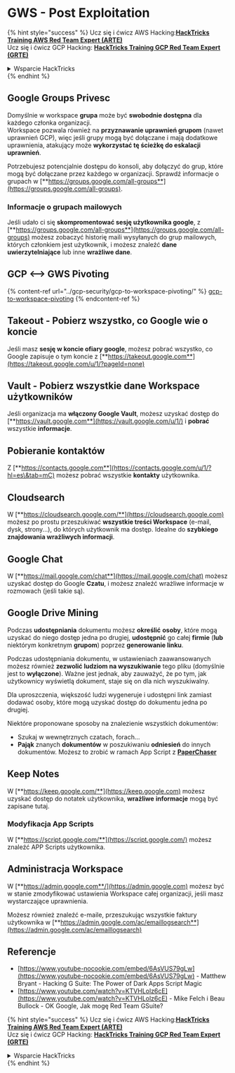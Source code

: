 # GWS - Post Exploitation

{% hint style="success" %}
Ucz się i ćwicz AWS Hacking:<img src="../../.gitbook/assets/image (1) (1) (1) (1).png" alt="" data-size="line">[**HackTricks Training AWS Red Team Expert (ARTE)**](https://training.hacktricks.xyz/courses/arte)<img src="../../.gitbook/assets/image (1) (1) (1) (1).png" alt="" data-size="line">\
Ucz się i ćwicz GCP Hacking: <img src="../../.gitbook/assets/image (2) (1).png" alt="" data-size="line">[**HackTricks Training GCP Red Team Expert (GRTE)**<img src="../../.gitbook/assets/image (2) (1).png" alt="" data-size="line">](https://training.hacktricks.xyz/courses/grte)

<details>

<summary>Wsparcie HackTricks</summary>

* Sprawdź [**plany subskrypcyjne**](https://github.com/sponsors/carlospolop)!
* **Dołącz do** 💬 [**grupy Discord**](https://discord.gg/hRep4RUj7f) lub [**grupy telegram**](https://t.me/peass) lub **śledź** nas na **Twitterze** 🐦 [**@hacktricks\_live**](https://twitter.com/hacktricks_live)**.**
* **Podziel się trikami hackingowymi, przesyłając PR-y do** [**HackTricks**](https://github.com/carlospolop/hacktricks) i [**HackTricks Cloud**](https://github.com/carlospolop/hacktricks-cloud) repozytoriów github.

</details>
{% endhint %}

## Google Groups Privesc

Domyślnie w workspace **grupa** może być **swobodnie dostępna** dla każdego członka organizacji.\
Workspace pozwala również na **przyznawanie uprawnień grupom** (nawet uprawnień GCP), więc jeśli grupy mogą być dołączane i mają dodatkowe uprawnienia, atakujący może **wykorzystać tę ścieżkę do eskalacji uprawnień**.

Potrzebujesz potencjalnie dostępu do konsoli, aby dołączyć do grup, które mogą być dołączane przez każdego w organizacji. Sprawdź informacje o grupach w [**https://groups.google.com/all-groups**](https://groups.google.com/all-groups).

### Informacje o grupach mailowych

Jeśli udało ci się **skompromentować sesję użytkownika google**, z [**https://groups.google.com/all-groups**](https://groups.google.com/all-groups) możesz zobaczyć historię maili wysyłanych do grup mailowych, których członkiem jest użytkownik, i możesz znaleźć **dane uwierzytelniające** lub inne **wrażliwe dane**.

## GCP <--> GWS Pivoting

{% content-ref url="../gcp-security/gcp-to-workspace-pivoting/" %}
[gcp-to-workspace-pivoting](../gcp-security/gcp-to-workspace-pivoting/)
{% endcontent-ref %}

## Takeout - Pobierz wszystko, co Google wie o koncie

Jeśli masz **sesję w koncie ofiary google**, możesz pobrać wszystko, co Google zapisuje o tym koncie z [**https://takeout.google.com**](https://takeout.google.com/u/1/?pageId=none)

## Vault - Pobierz wszystkie dane Workspace użytkowników

Jeśli organizacja ma **włączony Google Vault**, możesz uzyskać dostęp do [**https://vault.google.com**](https://vault.google.com/u/1/) i **pobrać** wszystkie **informacje**.

## Pobieranie kontaktów

Z [**https://contacts.google.com**](https://contacts.google.com/u/1/?hl=es\&tab=mC) możesz pobrać wszystkie **kontakty** użytkownika.

## Cloudsearch

W [**https://cloudsearch.google.com/**](https://cloudsearch.google.com) możesz po prostu przeszukiwać **wszystkie treści Workspace** (e-mail, dysk, strony...), do których użytkownik ma dostęp. Idealne do **szybkiego znajdowania wrażliwych informacji**.

## Google Chat

W [**https://mail.google.com/chat**](https://mail.google.com/chat) możesz uzyskać dostęp do Google **Czatu**, i możesz znaleźć wrażliwe informacje w rozmowach (jeśli takie są).

## Google Drive Mining

Podczas **udostępniania** dokumentu możesz **określić** **osoby**, które mogą uzyskać do niego dostęp jedna po drugiej, **udostępnić** go całej **firmie** (**lub** niektórym konkretnym **grupom**) poprzez **generowanie linku**.

Podczas udostępniania dokumentu, w ustawieniach zaawansowanych możesz również **zezwolić ludziom na wyszukiwanie** tego pliku (domyślnie jest to **wyłączone**). Ważne jest jednak, aby zauważyć, że po tym, jak użytkownicy wyświetlą dokument, staje się on dla nich wyszukiwalny.

Dla uproszczenia, większość ludzi wygeneruje i udostępni link zamiast dodawać osoby, które mogą uzyskać dostęp do dokumentu jedna po drugiej.

Niektóre proponowane sposoby na znalezienie wszystkich dokumentów:

* Szukaj w wewnętrznych czatach, forach...
* **Pająk** znanych **dokumentów** w poszukiwaniu **odniesień** do innych dokumentów. Możesz to zrobić w ramach App Script z [**PaperChaser**](https://github.com/mandatoryprogrammer/PaperChaser)

## **Keep Notes**

W [**https://keep.google.com/**](https://keep.google.com) możesz uzyskać dostęp do notatek użytkownika, **wrażliwe** **informacje** mogą być zapisane tutaj.

### Modyfikacja App Scripts

W [**https://script.google.com/**](https://script.google.com/) możesz znaleźć APP Scripts użytkownika.

## **Administracja Workspace**

W [**https://admin.google.com**/](https://admin.google.com) możesz być w stanie zmodyfikować ustawienia Workspace całej organizacji, jeśli masz wystarczające uprawnienia.

Możesz również znaleźć e-maile, przeszukując wszystkie faktury użytkownika w [**https://admin.google.com/ac/emaillogsearch**](https://admin.google.com/ac/emaillogsearch)

## Referencje

* [https://www.youtube-nocookie.com/embed/6AsVUS79gLw](https://www.youtube-nocookie.com/embed/6AsVUS79gLw) - Matthew Bryant - Hacking G Suite: The Power of Dark Apps Script Magic
* [https://www.youtube.com/watch?v=KTVHLolz6cE](https://www.youtube.com/watch?v=KTVHLolz6cE) - Mike Felch i Beau Bullock - OK Google, Jak mogę Red Team GSuite?

{% hint style="success" %}
Ucz się i ćwicz AWS Hacking:<img src="../../.gitbook/assets/image (1) (1) (1) (1).png" alt="" data-size="line">[**HackTricks Training AWS Red Team Expert (ARTE)**](https://training.hacktricks.xyz/courses/arte)<img src="../../.gitbook/assets/image (1) (1) (1) (1).png" alt="" data-size="line">\
Ucz się i ćwicz GCP Hacking: <img src="../../.gitbook/assets/image (2) (1).png" alt="" data-size="line">[**HackTricks Training GCP Red Team Expert (GRTE)**<img src="../../.gitbook/assets/image (2) (1).png" alt="" data-size="line">](https://training.hacktricks.xyz/courses/grte)

<details>

<summary>Wsparcie HackTricks</summary>

* Sprawdź [**plany subskrypcyjne**](https://github.com/sponsors/carlospolop)!
* **Dołącz do** 💬 [**grupy Discord**](https://discord.gg/hRep4RUj7f) lub [**grupy telegram**](https://t.me/peass) lub **śledź** nas na **Twitterze** 🐦 [**@hacktricks\_live**](https://twitter.com/hacktricks_live)**.**
* **Podziel się trikami hackingowymi, przesyłając PR-y do** [**HackTricks**](https://github.com/carlospolop/hacktricks) i [**HackTricks Cloud**](https://github.com/carlospolop/hacktricks-cloud) repozytoriów github.

</details>
{% endhint %}

